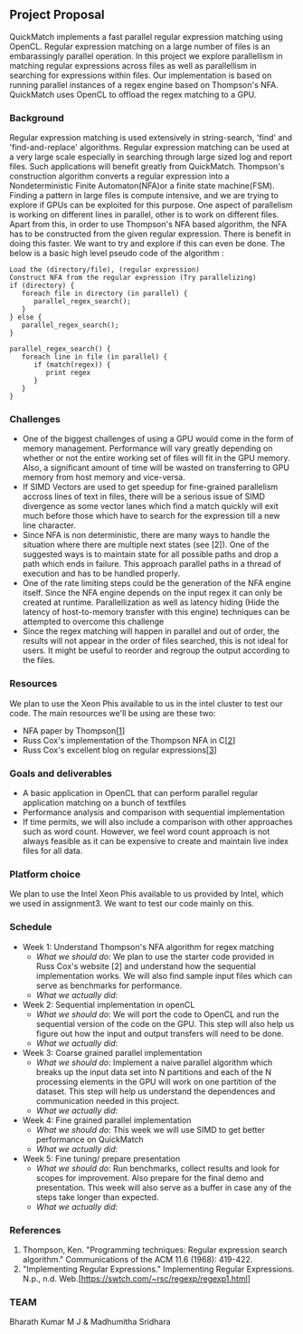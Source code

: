 ## Project Proposal
QuickMatch implements a fast parallel regular expression matching using OpenCL. Regular expression matching on a large number of files is an embarassingly parallel operation. In this project we explore parallellism in matching regular expressions across files as well as parallellism in searching for expressions within files. Our implementation is based on running parallel instances of a regex engine based on Thompson's NFA. QuickMatch uses OpenCL to offload the regex matching to a GPU.

### Background
Regular expression matching is used extensively in string-search, 'find' and 'find-and-replace' algorithms. Regular expression matching can be used at a very large scale especially in searching through large sized log and report files. Such applications will benefit greatly from QuickMatch. Thompson's construction algorithm converts a regular expression into a Nondeterministic Finite Automaton(NFA)or a finite state machine(FSM). Finding a pattern in large files is compute intensive, and we are trying to explore if GPUs can be exploited for this purpose. One aspect of parallelism is working on different lines in parallel, other is to work on different files. Apart from this, in order to use Thompson's NFA based algorithm, the NFA has to be constructed from the given regular expression. There is benefit in doing this faster. We want to try and explore if this can even be done. The below is a basic high level pseudo code of the algorithm : 

~~~~
Load the (directory/file), (regular expression)
Construct NFA from the regular expression (Try parallelizing)
if (directory) {
   foreach file in directory (in parallel) {
      parallel_regex_search();
   }
} else {
   parallel_regex_search();
}

parallel_regex_search() {
   foreach line in file (in parallel) {
      if (match(regex)) {
         print regex
      }
   }
}
~~~~


### Challenges
- One of the biggest challenges of using a GPU would come in the form of memory management. Performance will vary greatly depending on whether or not the entire working set of files will fit in the GPU memory. Also, a significant amount of time will be wasted on transferring to GPU memory from host memory and vice-versa.
- If SIMD Vectors are used to get speedup for fine-grained parallelism accross lines of text in files, there will be a serious issue of SIMD divergence as some vector lanes which find a match quickly will exit much before those which have to search for the expression till a new line character.
- Since NFA is non deterministic, there are many ways to handle the situation where there are multiple next states (see [2]). One of the suggested ways is to maintain state for all possible paths and drop a path which ends in failure. This approach parallel paths in a thread of execution and has to be handled properly.
- One of the rate limiting steps could be the generation of the NFA engine itself. Since the NFA engine depends on the input regex it can only be created at runtime. Parallellization as well as latency hiding (Hide the latency of host-to-memory transfer with this engine) techniques can be attempted to overcome this challenge 
- Since the regex matching will happen in parallel and out of order, the results will not appear in the order of files searched, this is not ideal for users. It might be useful to reorder and regroup the output according to the files. 

### Resources
We plan to use the Xeon Phis available to us in the intel cluster to test our code. The main resources we'll be using are these two:
- NFA paper by Thompson\[[1](https://dx.doi.org/10.1145%2F363347.363387)\]
- Russ Cox's implementation of the Thompson NFA in C\[[2](https://swtch.com/~rsc/regexp/nfa.c.txt)\]
- Russ Cox's excellent blog on regular expressions\[[3](https://swtch.com/~rsc/regexp/regexp1.html)\]

### Goals and deliverables
- A basic application in OpenCL that can perform parallel regular application matching on a bunch of textfiles
- Performance analysis and comparison with sequential implementation
- If time permits, we will also include a comparison with other approaches such as word count. However, we feel word count approach is not always feasible as it can be expensive to create and maintain live index files for all data.


### Platform choice
We plan to use the Intel Xeon Phis available to us provided by Intel, which we used in assignment3. We want to test our code mainly on this.

### Schedule
* Week 1: Understand Thompson's NFA algorithm for regex matching
    * *What we should do*: We plan to use the starter code provided in Russ Cox's website [2] and understand how the sequential implementation works. We will also find sample input files which can serve as benchmarks for performance.
    * *What we actually did*: 
* Week 2: Sequential implementation in openCL
    * *What we should do*: We will port the code to OpenCL and run the sequential version of the code on the GPU. This step will also help us figure out how the input and output transfers will need to be done.
    * *What we actually did*: 
* Week 3: Coarse grained parallel implementation 
    * *What we should do*: Implement a naive parallel algorithm which breaks up the input data set into N partitions and each of the N processing elements in the GPU will work on one partition of the dataset. This step will help us understand the dependences and communication needed in this project.
    * *What we actually did*: 
* Week 4: Fine grained parallel implementation
    * *What we should do*: This week we will use SIMD to get better performance on QuickMatch 
    * *What we actually did*: 
* Week 5: Fine tuning/ prepare presentation
    * *What we should do*: Run benchmarks, collect results and look for scopes for improvement. Also prepare for the final demo and presentation. This week will also serve as a buffer in case any of the steps take longer than expected.
    * *What we actually did*: 

### References
1. Thompson, Ken. "Programming techniques: Regular expression search algorithm." Communications of the ACM 11.6 (1968): 419-422.
2. "Implementing Regular Expressions." Implementing Regular Expressions. N.p., n.d. Web.[https://swtch.com/~rsc/regexp/regexp1.html] 

### TEAM
Bharath Kumar M J & Madhumitha Sridhara
